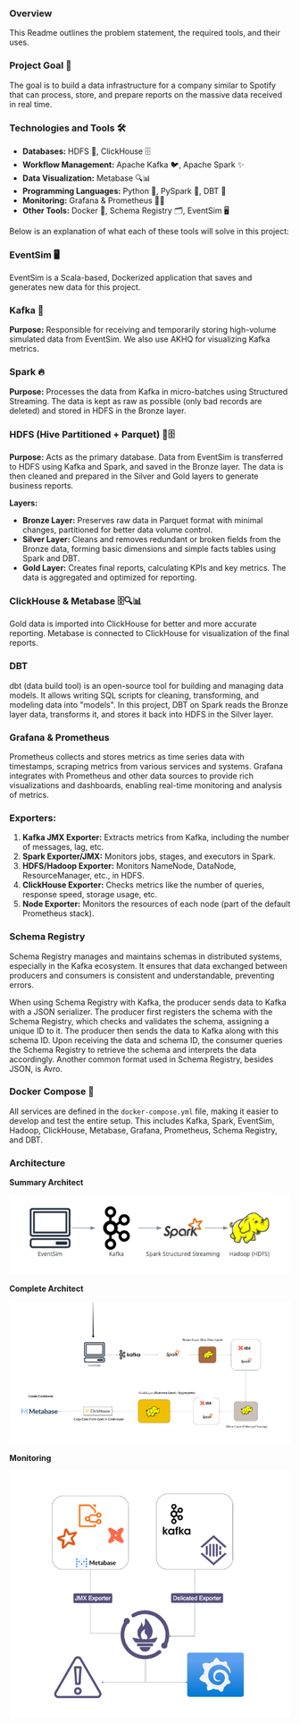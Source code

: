 ### **Overview**
This Readme outlines the problem statement, the required tools, and their uses.

### **Project Goal 🎯**
The goal is to build a data infrastructure for a company similar to Spotify that can process, store, and prepare reports on the massive data received in real time.

### **Technologies and Tools 🛠**
- **Databases:** HDFS 🐘, ClickHouse 🗄️
- **Workflow Management:** Apache Kafka 🐦, Apache Spark ✨
- **Data Visualization:** Metabase 🔍📊
- **Programming Languages:** Python 🐍, PySpark 🌟, DBT 🔄
- **Monitoring:** Grafana & Prometheus 🕵🏻
- **Other Tools:** Docker 🐳, Schema Registry 🗂, EventSim 🖥

Below is an explanation of what each of these tools will solve in this project:

### **EventSim 🖥**
EventSim is a Scala-based, Dockerized application that saves and generates new data for this project.

### **Kafka 🔌**
**Purpose:** 
Responsible for receiving and temporarily storing high-volume simulated data from EventSim. We also use AKHQ for visualizing Kafka metrics.

### **Spark 🔥**
**Purpose:** 
Processes the data from Kafka in micro-batches using Structured Streaming. The data is kept as raw as possible (only bad records are deleted) and stored in HDFS in the Bronze layer.

### **HDFS (Hive Partitioned + Parquet) 🐘🗄️**
**Purpose:** 
Acts as the primary database. Data from EventSim is transferred to HDFS using Kafka and Spark, and saved in the Bronze layer. The data is then cleaned and prepared in the Silver and Gold layers to generate business reports.

**Layers:**
- **Bronze Layer:** Preserves raw data in Parquet format with minimal changes, partitioned for better data volume control.
- **Silver Layer:** Cleans and removes redundant or broken fields from the Bronze data, forming basic dimensions and simple facts tables using Spark and DBT.
- **Gold Layer:** Creates final reports, calculating KPIs and key metrics. The data is aggregated and optimized for reporting.

### **ClickHouse & Metabase 🗄️🔍📊**
Gold data is imported into ClickHouse for better and more accurate reporting. Metabase is connected to ClickHouse for visualization of the final reports.

### **DBT**
dbt (data build tool) is an open-source tool for building and managing data models. It allows writing SQL scripts for cleaning, transforming, and modeling data into "models". In this project, DBT on Spark reads the Bronze layer data, transforms it, and stores it back into HDFS in the Silver layer.

### **Grafana & Prometheus**
Prometheus collects and stores metrics as time series data with timestamps, scraping metrics from various services and systems. Grafana integrates with Prometheus and other data sources to provide rich visualizations and dashboards, enabling real-time monitoring and analysis of metrics.

### **Exporters:**
1. **Kafka JMX Exporter:** Extracts metrics from Kafka, including the number of messages, lag, etc.
2. **Spark Exporter/JMX:** Monitors jobs, stages, and executors in Spark.
3. **HDFS/Hadoop Exporter:** Monitors NameNode, DataNode, ResourceManager, etc., in HDFS.
4. **ClickHouse Exporter:** Checks metrics like the number of queries, response speed, storage usage, etc.
5. **Node Exporter:** Monitors the resources of each node (part of the default Prometheus stack).

### **Schema Registry**
Schema Registry manages and maintains schemas in distributed systems, especially in the Kafka ecosystem. It ensures that data exchanged between producers and consumers is consistent and understandable, preventing errors.

When using Schema Registry with Kafka, the producer sends data to Kafka with a JSON serializer. The producer first registers the schema with the Schema Registry, which checks and validates the schema, assigning a unique ID to it. The producer then sends the data to Kafka along with this schema ID. Upon receiving the data and schema ID, the consumer queries the Schema Registry to retrieve the schema and interprets the data accordingly. Another common format used in Schema Registry, besides JSON, is Avro.

### **Docker Compose 🐳**
All services are defined in the `docker-compose.yml` file, making it easier to develop and test the entire setup. This includes Kafka, Spark, EventSim, Hadoop, ClickHouse, Metabase, Grafana, Prometheus, Schema Registry, and DBT.


### Architecture 
**Summary Architect**

![alt text](ArchitectPhase1.png)

**Complete Architect**

![alt text](SpotifyArchitect.png)

**Monitoring**

![alt text](monitoring_architect.png)